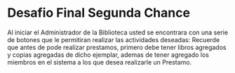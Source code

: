 # Desafio Final Segunda Chance
Al iniciar el Administrador de la Biblioteca usted se encontrara con una serie de botones que le permitiran realizar las actividades deseadas:
Recuerde que antes de pode realizar prestamos, primero debe tener libros agregados y copias agregadas de dicho ejemplar, ademas de tener agregado los miembros en el sistema a los que desea realizarle un Prestamo.
